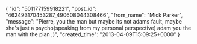 {
   "id": "501177159918221",
   "post_id": "462493170453287_490608044308466",
   "from_name": "Mick Parker",
   "message": "Pierre, you the man but maybe its not adams fault, maybe she's just a psycho(speaking from my personal perspective)  adam you the man with the plan ;)",
   "created_time": "2013-04-09T15:09:25+0000"
 }
